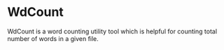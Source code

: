 # WdCount

WdCount is a word counting utility tool which is helpful for counting total number of words in a given file.